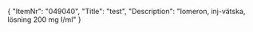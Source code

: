 {
  "ItemNr": "049040",
  "Title": "test",
  "Description": "Iomeron, inj-vätska, lösning 200 mg I/ml"
}